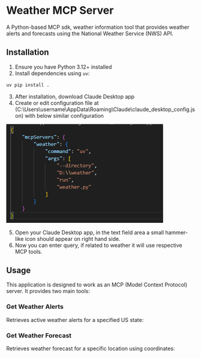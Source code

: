 # Weather MCP Server

A Python-based MCP sdk, weather information tool that provides weather alerts and forecasts using the National Weather Service (NWS) API.

## Installation

1. Ensure you have Python 3.12+ installed
2. Install dependencies using `uv`:
```sh
uv pip install .
```
3. After installation, download Claude Desktop app
4. Create or edit configuration file at (C:\Users\username\AppData\Roaming\Claude\claude_desktop_config.json) with below similar configuration

![Configuration Example](./image.png)

5. Open your Claude Desktop app, in the text field area a small hammer-like icon should appear on right hand side.
6. Now you can enter query, if related to weather it will use respective MCP tools.

## Usage

This application is designed to work as an MCP (Model Context Protocol) server. It provides two main tools:

### Get Weather Alerts

Retrieves active weather alerts for a specified US state:

### Get Weather Forecast

Retrieves weather forecast for a specific location using coordinates:

